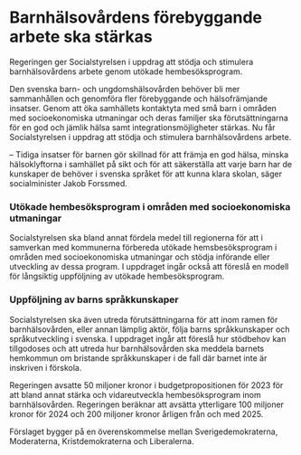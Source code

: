 # Barnhälsovårdens förebyggande arbete ska stärkas

Regeringen ger Socialstyrelsen i uppdrag att stödja och stimulera barnhälsovårdens arbete genom utökade hembesöksprogram.

Den svenska barn- och ungdomshälsovården behöver bli mer sammanhållen och genomföra fler förebyggande och hälsofrämjande insatser. Genom att öka samhällets kontaktyta med små barn i områden med socioekonomiska utmaningar och deras familjer ska förutsättningarna för en god och jämlik hälsa samt integrationsmöjligheter stärkas. Nu får Socialstyrelsen i uppdrag att stödja och stimulera barnhälsovårdens arbete.

– Tidiga insatser för barnen gör skillnad för att främja en god hälsa, minska hälsoklyftorna i samhället på sikt och för att säkerställa att varje barn har de kunskaper de behöver i svenska språket för att kunna klara skolan, säger socialminister Jakob Forssmed.

### Utökade hembesöksprogram i områden med socioekonomiska utmaningar

Socialstyrelsen ska bland annat fördela medel till regionerna för att i samverkan med kommunerna förbereda utökade hemsbesöksprogram i områden med socioekonomiska utmaningar och stödja införande eller utveckling av dessa program. I uppdraget ingår också att föreslå en modell för långsiktig uppföljning av utökade hembesöksprogram.

### Uppföljning av barns språkkunskaper

Socialstyrelsen ska även utreda förutsättningarna för att inom ramen för barnhälsovården, eller annan lämplig aktör, följa barns språkkunskaper och språkutveckling i svenska. I uppdraget ingår att föreslå hur stödbehov kan tillgodoses och att utreda hur barnhälsovården ska meddela barnets hemkommun om bristande språkkunskaper i de fall där barnet inte är inskriven i förskola.

Regeringen avsatte 50 miljoner kronor i budgetpropositionen för 2023 för att bland annat stärka och vidareutveckla hembesöksprogram inom barnhälsovården. Regeringen beräknar att avsätta ytterligare 100 miljoner kronor för 2024 och 200 miljoner kronor årligen från och med 2025.

Förslaget bygger på en överenskommelse mellan Sverigedemokraterna, Moderaterna, Kristdemokraterna och Liberalerna.

